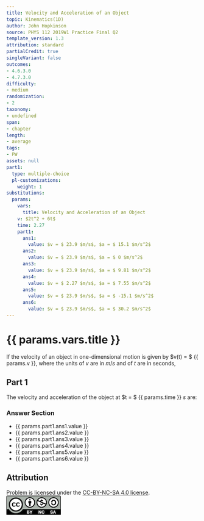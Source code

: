 ```yaml
---
title: Velocity and Acceleration of an Object
topic: Kinematics(1D)
author: John Hopkinson
source: PHYS 112 2019W1 Practice Final Q2
template_version: 1.3
attribution: standard
partialCredit: true
singleVariant: false
outcomes:
- 4.6.3.0
- 4.7.3.0
difficulty:
- medium
randomization:
- 2
taxonomy:
- undefined
span:
- chapter
length:
- average
tags:
- PW
assets: null
part1:
  type: multiple-choice
  pl-customizations:
    weight: 1
substitutions:
  params:
    vars:
      title: Velocity and Acceleration of an Object
    v: $2t^2 + 6t$
    time: 2.27
    part1:
      ans1:
        value: $v = $ 23.9 $m/s$, $a = $ 15.1 $m/s^2$
      ans2:
        value: $v = $ 23.9 $m/s$, $a = $ 0 $m/s^2$
      ans3:
        value: $v = $ 23.9 $m/s$, $a = $ 9.81 $m/s^2$
      ans4:
        value: $v = $ 2.27 $m/s$, $a = $ 7.55 $m/s^2$
      ans5:
        value: $v = $ 23.9 $m/s$, $a = $ -15.1 $m/s^2$
      ans6:
        value: $v = $ 23.9 $m/s$, $a = $ 30.2 $m/s^2$
---
```

# {{ params.vars.title }}
If the velocity of an object in one-dimensional motion is given by $v(t) = $ {{ params.v }}, where the units of $v$ are in $m/s$ and of $t$ are in seconds,

## Part 1

The velocity and acceleration of the object at $t = $ {{ params.time }} $s$ are:

### Answer Section

- {{ params.part1.ans1.value }}
- {{ params.part1.ans2.value }}
- {{ params.part1.ans3.value }}
- {{ params.part1.ans4.value }}
- {{ params.part1.ans5.value }}
- {{ params.part1.ans6.value }}

## Attribution

Problem is licensed under the [CC-BY-NC-SA 4.0 license](https://creativecommons.org/licenses/by-nc-sa/4.0/).<br> ![The Creative Commons 4.0 license requiring attribution-BY, non-commercial-NC, and share-alike-SA license.](https://raw.githubusercontent.com/firasm/bits/master/by-nc-sa.png)